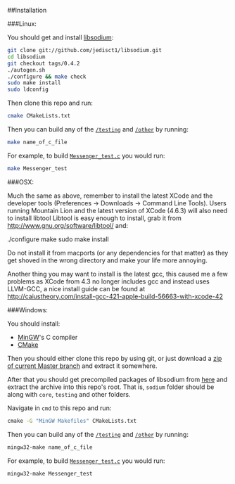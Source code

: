 ##Installation

###Linux:

You should get and install [libsodium](https://github.com/jedisct1/libsodium):
```bash
git clone git://github.com/jedisct1/libsodium.git
cd libsodium
git checkout tags/0.4.2
./autogen.sh
./configure && make check
sudo make install
sudo ldconfig
```

Then clone this repo and run:
```bash
cmake CMakeLists.txt
```

Then you can build any of the [`/testing`](/testing) and [`/other`](/other) by running:
```bash
make name_of_c_file
```
For example, to build [`Messenger_test.c`](/others/Messenger_test.c) you would run:
```bash
make Messenger_test
```

###OSX:

Much the same as above, remember to install the latest XCode and the developer tools (Preferences -> Downloads -> Command Line Tools).
Users running Mountain Lion and the latest version of XCode (4.6.3) will also need to install libtool
Libtool is easy enough to install, grab it from http://www.gnu.org/software/libtool/ and:

./configure
make
sudo make install

Do not install it from macports (or any dependencies for that matter) as they get shoved in the wrong directory
and make your life more annoying.

Another thing you may want to install is the latest gcc, this caused me a few problems as XCode from 4.3
no longer includes gcc and instead uses LLVM-GCC, a nice install guide can be found at
http://caiustheory.com/install-gcc-421-apple-build-56663-with-xcode-42

###Windows:

You should install:
  - [MinGW](http://sourceforge.net/projects/mingw/)'s C compiler
  - [CMake](http://www.cmake.org/cmake/resources/software.html)

Then you should either clone this repo by using git, or just download a [zip of current Master branch](https://github.com/irungentoo/ProjectTox-Core/archive/master.zip) and extract it somewhere.

After that you should get precompiled packages of libsodium from [here](https://download.libsodium.org/libsodium/releases/) and extract the archive into this repo's root. That is, `sodium` folder should be along with `core`, `testing` and other folders.

Navigate in `cmd` to this repo and run:
```cmd
cmake -G "MinGW Makefiles" CMakeLists.txt
```

Then you can build any of the [`/testing`](/testing) and [`/other`](/other) by running:
```cmd
mingw32-make name_of_c_file
```
For example, to build [`Messenger_test.c`](/others/Messenger_test.c) you would run:
```cmd
mingw32-make Messenger_test
```
